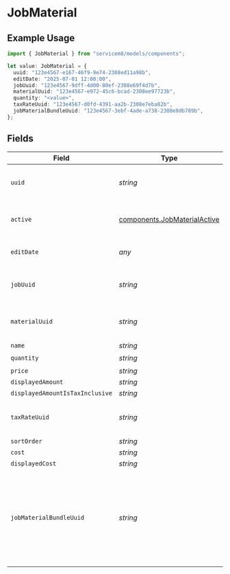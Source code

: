# JobMaterial

## Example Usage

```typescript
import { JobMaterial } from "servicem8/models/components";

let value: JobMaterial = {
  uuid: "123e4567-e167-46f9-9e74-2308ed11a98b",
  editDate: "2025-07-01 12:00:00",
  jobUuid: "123e4567-9dff-4d00-80ef-2308e69f4d7b",
  materialUuid: "123e4567-e972-45c6-bcad-2308ee97723b",
  quantity: "<value>",
  taxRateUuid: "123e4567-d0fd-4391-aa2b-2308e7eba82b",
  jobMaterialBundleUuid: "123e4567-3ebf-4ade-a738-2308e8db789b",
};
```

## Fields

| Field                                                                                                                                                           | Type                                                                                                                                                            | Required                                                                                                                                                        | Description                                                                                                                                                     | Example                                                                                                                                                         |
| --------------------------------------------------------------------------------------------------------------------------------------------------------------- | --------------------------------------------------------------------------------------------------------------------------------------------------------------- | --------------------------------------------------------------------------------------------------------------------------------------------------------------- | --------------------------------------------------------------------------------------------------------------------------------------------------------------- | --------------------------------------------------------------------------------------------------------------------------------------------------------------- |
| `uuid`                                                                                                                                                          | *string*                                                                                                                                                        | :heavy_minus_sign:                                                                                                                                              | Unique identifier for this record                                                                                                                               | 123e4567-e167-46f9-9e74-2308ed11a98b                                                                                                                            |
| `active`                                                                                                                                                        | [components.JobMaterialActive](../../models/components/jobmaterialactive.md)                                                                                    | :heavy_minus_sign:                                                                                                                                              | Record active/deleted flag.  Valid values are [0,1]                                                                                                             |                                                                                                                                                                 |
| `editDate`                                                                                                                                                      | *any*                                                                                                                                                           | :heavy_minus_sign:                                                                                                                                              | Timestamp at which record was last modified                                                                                                                     | 2025-07-01 12:00:00                                                                                                                                             |
| `jobUuid`                                                                                                                                                       | *string*                                                                                                                                                        | :heavy_minus_sign:                                                                                                                                              | N/A                                                                                                                                                             | 123e4567-9dff-4d00-80ef-2308e69f4d7b                                                                                                                            |
| `materialUuid`                                                                                                                                                  | *string*                                                                                                                                                        | :heavy_minus_sign:                                                                                                                                              | N/A                                                                                                                                                             | 123e4567-e972-45c6-bcad-2308ee97723b                                                                                                                            |
| `name`                                                                                                                                                          | *string*                                                                                                                                                        | :heavy_minus_sign:                                                                                                                                              | N/A                                                                                                                                                             |                                                                                                                                                                 |
| `quantity`                                                                                                                                                      | *string*                                                                                                                                                        | :heavy_check_mark:                                                                                                                                              | N/A                                                                                                                                                             |                                                                                                                                                                 |
| `price`                                                                                                                                                         | *string*                                                                                                                                                        | :heavy_minus_sign:                                                                                                                                              | N/A                                                                                                                                                             |                                                                                                                                                                 |
| `displayedAmount`                                                                                                                                               | *string*                                                                                                                                                        | :heavy_minus_sign:                                                                                                                                              | N/A                                                                                                                                                             |                                                                                                                                                                 |
| `displayedAmountIsTaxInclusive`                                                                                                                                 | *string*                                                                                                                                                        | :heavy_minus_sign:                                                                                                                                              | N/A                                                                                                                                                             |                                                                                                                                                                 |
| `taxRateUuid`                                                                                                                                                   | *string*                                                                                                                                                        | :heavy_minus_sign:                                                                                                                                              | N/A                                                                                                                                                             | 123e4567-d0fd-4391-aa2b-2308e7eba82b                                                                                                                            |
| `sortOrder`                                                                                                                                                     | *string*                                                                                                                                                        | :heavy_minus_sign:                                                                                                                                              | N/A                                                                                                                                                             |                                                                                                                                                                 |
| `cost`                                                                                                                                                          | *string*                                                                                                                                                        | :heavy_minus_sign:                                                                                                                                              | N/A                                                                                                                                                             |                                                                                                                                                                 |
| `displayedCost`                                                                                                                                                 | *string*                                                                                                                                                        | :heavy_minus_sign:                                                                                                                                              | N/A                                                                                                                                                             |                                                                                                                                                                 |
| `jobMaterialBundleUuid`                                                                                                                                         | *string*                                                                                                                                                        | :heavy_minus_sign:                                                                                                                                              | UUID of a JobMaterialBundle which this JobMaterial belongs to. The default value is blank, which means that the JobMaterial is not part of a JobMaterialBundle. | 123e4567-3ebf-4ade-a738-2308e8db789b                                                                                                                            |